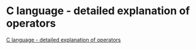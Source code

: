 # C language - detailed explanation of operators
[C language - detailed explanation of operators](https://aiwithcloud.com/2022/09/19/c_language___detailed_explanation_of_operators/)